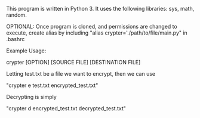 This program is written in Python 3.
It uses the following libraries: sys, math, random.

OPTIONAL: Once program is cloned, and permissions are changed to execute, create alias by including
"alias crypter='./path/to/file/main.py" in .bashrc

Example Usage:

crypter [OPTION] [SOURCE FILE] [DESTINATION FILE]

Letting test.txt be a file we want to encrypt, then we can use

"crypter e test.txt encrypted_test.txt"

Decrypting is simply

"crypter d encrypted_test.txt decrypted_test.txt"
